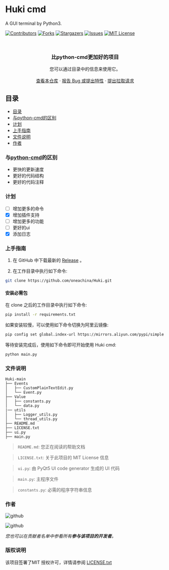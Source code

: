 <!-- Best_README_template -->

# Huki cmd

A GUI terminal by Python3.

[![Contributors][contributors-shield]][contributors-url]
[![Forks][forks-shield]][forks-url]
[![Stargazers][stars-shield]][stars-url]
[![Issues][issues-shield]][issues-url]
[![MIT License][license-shield]][license-url]

<br />

<p align="center">
  <h3 align="center">比python-cmd更加好的项目</h3>
  <p align="center">
    您可以通过目录中的信息来使用它。
    <br />
    <br />
    <a href="https://github.com/oneachina/Huki">查看本仓库</a>
    ·
    <a href="https://github.com/oneachina/Huki/issues">报告 Bug 或提出特性</a>
    ·
    <a href="https://github.com/oneachina/Huki/pulls">提出拉取请求</a>
</p>

## 目录

- [目录](#目录)
- [与python-cmd的区别](#与python-cmd的区别)
- [计划](#计划)
- [上手指南](#上手指南)
- [文件说明](#文件说明)
- [作者](#作者)

### 与[python-cmd](https://github.com/CodeCrafter-TL/python-cmd)的区别
- 更快的更新速度
- 更好的代码结构
- 更好的代码注释

### 计划
- [ ] 增加更多的命令
- [x] 增加插件支持
- [ ] 增加更多的功能
- [ ] 更好的ui
- [x] 添加日志

### 上手指南
1. 在 GitHub 中下载最新的 [Release](https://github.com/oneachina/Huki/releases) 。

2. 在工作目录中执行如下命令:
```bash
git clone https://github.com/oneachina/Huki.git
```
#### 安装必需包
在 clone 之后的工作目录中执行如下命令:
```bash
pip install -r requirements.txt
```
如果安装较慢，可以使用如下命令切换为阿里云镜像:
```bash
pip config set global.index-url https://mirrors.aliyun.com/pypi/simple
```
等待安装完成后，使用如下命令即可开始使用 Huki cmd:
```bash
python main.py
```

### 文件说明

```
Huki-main
├── Events
│   ├── CustomPlainTextEdit.py
│   └── Event.py
├── Value
│   ├── constants.py
│   └── data.py
|── utils
│   ├── Logger_utils.py
│   └── thread_utils.py
├── README.md
├── LICENSE.txt
├── ui.py
├── main.py
```
> `README.md`: 您正在阅读的帮助文档

> `LICENSE.txt`: 关于此项目的 MIT License 信息

> `ui.py`: 由 PyQt5 UI code generator 生成的 UI 代码

> `main.py`: 主程序文件

> `constants.py`: 必需的程序字符串信息

### 作者

![github](https://img.shields.io/badge/GitHub-oneachina-green?logo=github)

![github](https://img.shields.io/badge/GitHub-CodeCrafterTL-green?logo=github)

*您也可以在贡献者名单中参看所有**参与该项目的开发者**。*

### 版权说明

该项目签署了MIT 授权许可，详情请参阅 [LICENSE.txt](https://github.com/oneachina/Huki/LICENSE.txt)

[contributors-shield]: https://img.shields.io/github/contributors/oneachina/Huki.svg?style=square
[contributors-url]: https://github.com/oneachina/Huki/graphs/contributors
[forks-shield]: https://img.shields.io/github/forks/oneachina/Huki.svg?style=square
[forks-url]: https://github.com/oneachina/Huki/network/members
[stars-shield]: https://img.shields.io/github/stars/oneachina/Huki.svg?style=square
[stars-url]: https://github.com/oneachina/Huki/stargazers
[issues-shield]: https://img.shields.io/github/issues/oneachina/Huki.svg?style=square
[issues-url]: https://img.shields.io/github/issues/oneachina/Huki.svg
[license-shield]: https://img.shields.io/github/license/oneachina/Huki.svg?style=square
[license-url]: https://github.com/oneachina/Huki/blob/master/LICENSE.txt
